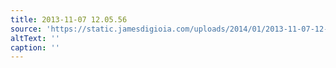 ```yaml
---
title: 2013-11-07 12.05.56
source: 'https://static.jamesdigioia.com/uploads/2014/01/2013-11-07-12-05-56-scaled.jpg'
altText: ''
caption: ''
---
```


